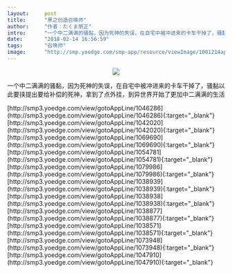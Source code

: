 ```yaml
---
layout:     post
title:      "黑之创造召唤师"
author:     "作者：たくま朋正"
intro:      "一个中二满满的骚黏，因为死神的失误，在自宅中被冲进来的卡车干掉了，骚黏以此要挟提出要给补偿的死神，拿到了点外挂，到异世界开始了更加中二满满的生活"
date:       "2018-02-14 16:56:59"
tags:       "召唤师"
image:      "http://smp.yoedge.com/smp-app/resource/viewImage/1001214appline.png"
---
```

<div style="text-align: center">
<p><img src="http://smp.yoedge.com/smp-app/resource/viewImage/1001214appline.png"/></p>
</div>
<p class="post-meta">
<span>一个中二满满的骚黏，因为死神的失误，在自宅中被冲进来的卡车干掉了，骚黏以此要挟提出要给补偿的死神，拿到了点外挂，到异世界开始了更加中二满满的生活</span>
</p>
[http://smp3.yoedge.com/view/gotoAppLine/1046286](http://smp3.yoedge.com/view/gotoAppLine/1046286){:target="_blank"}
[http://smp3.yoedge.com/view/gotoAppLine/1042020](http://smp3.yoedge.com/view/gotoAppLine/1042020){:target="_blank"}
[http://smp3.yoedge.com/view/gotoAppLine/1069690](http://smp3.yoedge.com/view/gotoAppLine/1069690){:target="_blank"}
[http://smp3.yoedge.com/view/gotoAppLine/1054781](http://smp3.yoedge.com/view/gotoAppLine/1054781){:target="_blank"}
[http://smp3.yoedge.com/view/gotoAppLine/1079986](http://smp3.yoedge.com/view/gotoAppLine/1079986){:target="_blank"}
[http://smp3.yoedge.com/view/gotoAppLine/1038939](http://smp3.yoedge.com/view/gotoAppLine/1038939){:target="_blank"}
[http://smp3.yoedge.com/view/gotoAppLine/1038938](http://smp3.yoedge.com/view/gotoAppLine/1038938){:target="_blank"}
[http://smp3.yoedge.com/view/gotoAppLine/1038877](http://smp3.yoedge.com/view/gotoAppLine/1038877){:target="_blank"}
[http://smp3.yoedge.com/view/gotoAppLine/1038571](http://smp3.yoedge.com/view/gotoAppLine/1038571){:target="_blank"}
[http://smp3.yoedge.com/view/gotoAppLine/1073948](http://smp3.yoedge.com/view/gotoAppLine/1073948){:target="_blank"}
[http://smp3.yoedge.com/view/gotoAppLine/1047910](http://smp3.yoedge.com/view/gotoAppLine/1047910){:target="_blank"}


